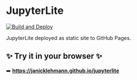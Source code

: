 # JupyterLite
[![Build and Deploy](https://github.com/janicklehmann/jupyterlite/actions/workflows/deploy.yml/badge.svg?branch=main)](https://github.com/janicklehmann/jupyterlite/actions/workflows/deploy.yml)

JupyterLite deployed as static site to GitHub Pages.

## ✨ Try it in your browser ✨

➡️ **https://janicklehmann.github.io/jupyterlite**
